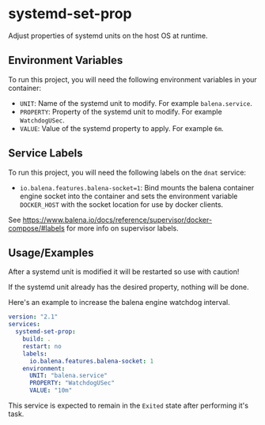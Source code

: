 # systemd-set-prop

Adjust properties of systemd units on the host OS at runtime.

## Environment Variables

To run this project, you will need the following environment variables in your container:

- `UNIT`: Name of the systemd unit to modify. For example `balena.service`.
- `PROPERTY`: Property of the systemd unit to modify. For example `WatchdogUSec`.
- `VALUE`: Value of the systemd property to apply. For example `6m`.

## Service Labels

To run this project, you will need the following labels on the `dnat` service:

- `io.balena.features.balena-socket=1`: Bind mounts the balena container engine socket into the container and
  sets the environment variable `DOCKER_HOST` with the socket location for use by docker clients.

See <https://www.balena.io/docs/reference/supervisor/docker-compose/#labels> for more info on supervisor labels.

## Usage/Examples

After a systemd unit is modified it will be restarted so use with caution!

If the systemd unit already has the desired property, nothing will be done.

Here's an example to increase the balena engine watchdog interval.

```yml
version: "2.1"
services:
  systemd-set-prop:
    build: .
    restart: no
    labels:
      io.balena.features.balena-socket: 1
    environment:
      UNIT: "balena.service"
      PROPERTY: "WatchdogUSec"
      VALUE: "10m"
```

This service is expected to remain in the `Exited` state after performing it's task.
